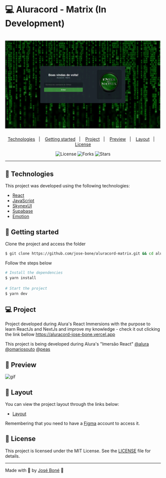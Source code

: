 # 💻 Aluracord - Matrix (In Development)

<h1 align="center">
    <img alt="Aluracord - Matrix" title="Aluracod -Matrix" src="./public/capa.png" />
</h1>

<p align="center">
  <a href="#technologies">Technologies</a>&nbsp;&nbsp;&nbsp;|&nbsp;&nbsp;&nbsp;
  <a href="#-project">Getting started</a>&nbsp;&nbsp;&nbsp;|&nbsp;&nbsp;&nbsp;
  <a href="#-project">Project</a>&nbsp;&nbsp;&nbsp;|&nbsp;&nbsp;&nbsp;
  <a href="#-preview">Preview</a>&nbsp;&nbsp;&nbsp;|&nbsp;&nbsp;&nbsp;
  <a href="#-layout">Layout</a>&nbsp;&nbsp;&nbsp;|&nbsp;&nbsp;&nbsp;
  <a href="#-license">License</a>
</p>

<p align="center">
  <img  src="https://img.shields.io/static/v1?label=license&message=MIT&color=FFFFFF&labelColor=008000" alt="License">
  
  <img src="https://img.shields.io/github/forks/jose-bone/aluracord-matrix?label=forks&message=MIT&color=FFFFFF&labelColor=008000" alt="Forks">

  <img src="https://img.shields.io/github/stars/jose-bone/aluracord-matrix?label=stars&message=MIT&color=FFFFFF&labelColor=008000" alt="Stars">
</p>

---

## 🧪 Technologies

This project was developed using the following technologies:

- [React](https://reactjs.org)
- [JavaScript](https://www.javascript.com)
- [SkynexUI](https://skynexui.dev)
- [Supabase](https://app.supabase.io/)
- [Emotion](https://emotion.sh/docs/introduction)

## 🚀 Getting started

Clone the project and access the folder

```bash
$ git clone https://github.com/jose-bone/aluracord-matrix.git && cd aluracord-matrix
```

Follow the steps below

```bash
# Install the dependencies
$ yarn install

# Start the project
$ yarn dev
```

## 💻 Project

Project developed during Alura's React Immersions with the purpose to learn ReactJs and NextJs and improve my knowledge - check it out clicking the link bellow
<https://aluracord-jose-bone.vercel.app>

This project is being developed during Alura's "Imersão React"
[@alura](https://github.com/alura)
[@omariosouto](https://github.com/omariosouto)
[@peas](https://github.com/peas)

## 🧪 Preview

![gif](/public/preview.gif)

## 🔖 Layout

You can view the project layout through the links below:

- [Layout](<https://www.figma.com/file/Z74n1Mr4ZGlS63g1hCnFZ9/Imers%C3%A3o-React---Aluracord---Matrix-(Copy)?node-id=0%3A1>)

Remembering that you need to have a [Figma](http://figma.com/) account to access it.

## 📝 License

This project is licensed under the MIT License. See the [LICENSE](LICENSE.md) file for details.

---

Made with 💜 by [José Boné](https://github.com/jose-bone) 👋
